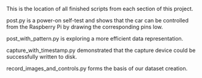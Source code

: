 This is the location of all finished scripts from each section of this project.

post.py is a power-on self-test and shows that the car can be controlled from the Raspberry Pi by drawing the corresponding pins low.

post_with_pattern.py is exploring a more efficient data representation.

capture_with_timestamp.py demonstrated that the capture device could be successfully written to disk.

record_images_and_controls.py forms the basis of our dataset creation.
